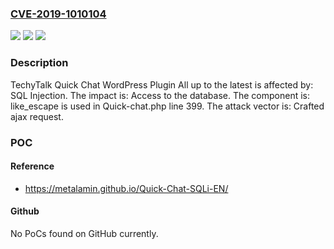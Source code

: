### [CVE-2019-1010104](https://cve.mitre.org/cgi-bin/cvename.cgi?name=CVE-2019-1010104)
![](https://img.shields.io/static/v1?label=Product&message=Quick%20Chat%20WordPress%20Plugin&color=blue)
![](https://img.shields.io/static/v1?label=Version&message=n%2Fa&color=blue)
![](https://img.shields.io/static/v1?label=Vulnerability&message=SQL%20Injection&color=brighgreen)

### Description

TechyTalk Quick Chat WordPress Plugin All up to the latest is affected by: SQL Injection. The impact is: Access to the database. The component is: like_escape is used in Quick-chat.php line 399. The attack vector is: Crafted ajax request.

### POC

#### Reference
- https://metalamin.github.io/Quick-Chat-SQLi-EN/

#### Github
No PoCs found on GitHub currently.

